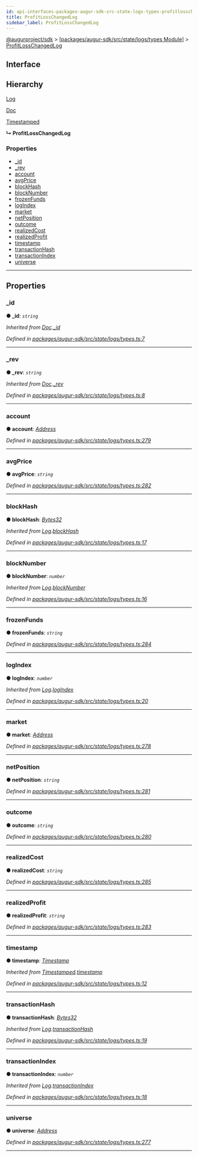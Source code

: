 ```yaml
---
id: api-interfaces-packages-augur-sdk-src-state-logs-types-profitlosschangedlog
title: ProfitLossChangedLog
sidebar_label: ProfitLossChangedLog
---
```


[@augurproject/sdk](api-readme.md) > [[packages/augur-sdk/src/state/logs/types Module]](api-modules-packages-augur-sdk-src-state-logs-types-module.md) > [ProfitLossChangedLog](api-interfaces-packages-augur-sdk-src-state-logs-types-profitlosschangedlog.md)

## Interface

## Hierarchy

 [Log](api-interfaces-packages-augur-sdk-src-state-logs-types-log.md)

 [Doc](api-interfaces-packages-augur-sdk-src-state-logs-types-doc.md)

 [Timestamped](api-interfaces-packages-augur-sdk-src-state-logs-types-timestamped.md)

**↳ ProfitLossChangedLog**

### Properties

* [_id](api-interfaces-packages-augur-sdk-src-state-logs-types-profitlosschangedlog.md#_id)
* [_rev](api-interfaces-packages-augur-sdk-src-state-logs-types-profitlosschangedlog.md#_rev)
* [account](api-interfaces-packages-augur-sdk-src-state-logs-types-profitlosschangedlog.md#account)
* [avgPrice](api-interfaces-packages-augur-sdk-src-state-logs-types-profitlosschangedlog.md#avgprice)
* [blockHash](api-interfaces-packages-augur-sdk-src-state-logs-types-profitlosschangedlog.md#blockhash)
* [blockNumber](api-interfaces-packages-augur-sdk-src-state-logs-types-profitlosschangedlog.md#blocknumber)
* [frozenFunds](api-interfaces-packages-augur-sdk-src-state-logs-types-profitlosschangedlog.md#frozenfunds)
* [logIndex](api-interfaces-packages-augur-sdk-src-state-logs-types-profitlosschangedlog.md#logindex)
* [market](api-interfaces-packages-augur-sdk-src-state-logs-types-profitlosschangedlog.md#market)
* [netPosition](api-interfaces-packages-augur-sdk-src-state-logs-types-profitlosschangedlog.md#netposition)
* [outcome](api-interfaces-packages-augur-sdk-src-state-logs-types-profitlosschangedlog.md#outcome)
* [realizedCost](api-interfaces-packages-augur-sdk-src-state-logs-types-profitlosschangedlog.md#realizedcost)
* [realizedProfit](api-interfaces-packages-augur-sdk-src-state-logs-types-profitlosschangedlog.md#realizedprofit)
* [timestamp](api-interfaces-packages-augur-sdk-src-state-logs-types-profitlosschangedlog.md#timestamp)
* [transactionHash](api-interfaces-packages-augur-sdk-src-state-logs-types-profitlosschangedlog.md#transactionhash)
* [transactionIndex](api-interfaces-packages-augur-sdk-src-state-logs-types-profitlosschangedlog.md#transactionindex)
* [universe](api-interfaces-packages-augur-sdk-src-state-logs-types-profitlosschangedlog.md#universe)

---

## Properties

<a id="_id"></a>

###  _id

**● _id**: *`string`*

*Inherited from [Doc](api-interfaces-packages-augur-sdk-src-state-logs-types-doc.md).[_id](api-interfaces-packages-augur-sdk-src-state-logs-types-doc.md#_id)*

*Defined in [packages/augur-sdk/src/state/logs/types.ts:7](https://github.com/AugurProject/augur/blob/0ea8996003/packages/augur-sdk/src/state/logs/types.ts#L7)*

___
<a id="_rev"></a>

###  _rev

**● _rev**: *`string`*

*Inherited from [Doc](api-interfaces-packages-augur-sdk-src-state-logs-types-doc.md).[_rev](api-interfaces-packages-augur-sdk-src-state-logs-types-doc.md#_rev)*

*Defined in [packages/augur-sdk/src/state/logs/types.ts:8](https://github.com/AugurProject/augur/blob/0ea8996003/packages/augur-sdk/src/state/logs/types.ts#L8)*

___
<a id="account"></a>

###  account

**● account**: *[Address](api-modules-packages-augur-sdk-src-state-logs-types-module.md#address)*

*Defined in [packages/augur-sdk/src/state/logs/types.ts:279](https://github.com/AugurProject/augur/blob/0ea8996003/packages/augur-sdk/src/state/logs/types.ts#L279)*

___
<a id="avgprice"></a>

###  avgPrice

**● avgPrice**: *`string`*

*Defined in [packages/augur-sdk/src/state/logs/types.ts:282](https://github.com/AugurProject/augur/blob/0ea8996003/packages/augur-sdk/src/state/logs/types.ts#L282)*

___
<a id="blockhash"></a>

###  blockHash

**● blockHash**: *[Bytes32](api-modules-packages-augur-sdk-src-state-logs-types-module.md#bytes32)*

*Inherited from [Log](api-interfaces-packages-augur-sdk-src-state-logs-types-log.md).[blockHash](api-interfaces-packages-augur-sdk-src-state-logs-types-log.md#blockhash)*

*Defined in [packages/augur-sdk/src/state/logs/types.ts:17](https://github.com/AugurProject/augur/blob/0ea8996003/packages/augur-sdk/src/state/logs/types.ts#L17)*

___
<a id="blocknumber"></a>

###  blockNumber

**● blockNumber**: *`number`*

*Inherited from [Log](api-interfaces-packages-augur-sdk-src-state-logs-types-log.md).[blockNumber](api-interfaces-packages-augur-sdk-src-state-logs-types-log.md#blocknumber)*

*Defined in [packages/augur-sdk/src/state/logs/types.ts:16](https://github.com/AugurProject/augur/blob/0ea8996003/packages/augur-sdk/src/state/logs/types.ts#L16)*

___
<a id="frozenfunds"></a>

###  frozenFunds

**● frozenFunds**: *`string`*

*Defined in [packages/augur-sdk/src/state/logs/types.ts:284](https://github.com/AugurProject/augur/blob/0ea8996003/packages/augur-sdk/src/state/logs/types.ts#L284)*

___
<a id="logindex"></a>

###  logIndex

**● logIndex**: *`number`*

*Inherited from [Log](api-interfaces-packages-augur-sdk-src-state-logs-types-log.md).[logIndex](api-interfaces-packages-augur-sdk-src-state-logs-types-log.md#logindex)*

*Defined in [packages/augur-sdk/src/state/logs/types.ts:20](https://github.com/AugurProject/augur/blob/0ea8996003/packages/augur-sdk/src/state/logs/types.ts#L20)*

___
<a id="market"></a>

###  market

**● market**: *[Address](api-modules-packages-augur-sdk-src-state-logs-types-module.md#address)*

*Defined in [packages/augur-sdk/src/state/logs/types.ts:278](https://github.com/AugurProject/augur/blob/0ea8996003/packages/augur-sdk/src/state/logs/types.ts#L278)*

___
<a id="netposition"></a>

###  netPosition

**● netPosition**: *`string`*

*Defined in [packages/augur-sdk/src/state/logs/types.ts:281](https://github.com/AugurProject/augur/blob/0ea8996003/packages/augur-sdk/src/state/logs/types.ts#L281)*

___
<a id="outcome"></a>

###  outcome

**● outcome**: *`string`*

*Defined in [packages/augur-sdk/src/state/logs/types.ts:280](https://github.com/AugurProject/augur/blob/0ea8996003/packages/augur-sdk/src/state/logs/types.ts#L280)*

___
<a id="realizedcost"></a>

###  realizedCost

**● realizedCost**: *`string`*

*Defined in [packages/augur-sdk/src/state/logs/types.ts:285](https://github.com/AugurProject/augur/blob/0ea8996003/packages/augur-sdk/src/state/logs/types.ts#L285)*

___
<a id="realizedprofit"></a>

###  realizedProfit

**● realizedProfit**: *`string`*

*Defined in [packages/augur-sdk/src/state/logs/types.ts:283](https://github.com/AugurProject/augur/blob/0ea8996003/packages/augur-sdk/src/state/logs/types.ts#L283)*

___
<a id="timestamp"></a>

###  timestamp

**● timestamp**: *[Timestamp](api-modules-packages-augur-sdk-src-state-logs-types-module.md#timestamp)*

*Inherited from [Timestamped](api-interfaces-packages-augur-sdk-src-state-logs-types-timestamped.md).[timestamp](api-interfaces-packages-augur-sdk-src-state-logs-types-timestamped.md#timestamp)*

*Defined in [packages/augur-sdk/src/state/logs/types.ts:12](https://github.com/AugurProject/augur/blob/0ea8996003/packages/augur-sdk/src/state/logs/types.ts#L12)*

___
<a id="transactionhash"></a>

###  transactionHash

**● transactionHash**: *[Bytes32](api-modules-packages-augur-sdk-src-state-logs-types-module.md#bytes32)*

*Inherited from [Log](api-interfaces-packages-augur-sdk-src-state-logs-types-log.md).[transactionHash](api-interfaces-packages-augur-sdk-src-state-logs-types-log.md#transactionhash)*

*Defined in [packages/augur-sdk/src/state/logs/types.ts:19](https://github.com/AugurProject/augur/blob/0ea8996003/packages/augur-sdk/src/state/logs/types.ts#L19)*

___
<a id="transactionindex"></a>

###  transactionIndex

**● transactionIndex**: *`number`*

*Inherited from [Log](api-interfaces-packages-augur-sdk-src-state-logs-types-log.md).[transactionIndex](api-interfaces-packages-augur-sdk-src-state-logs-types-log.md#transactionindex)*

*Defined in [packages/augur-sdk/src/state/logs/types.ts:18](https://github.com/AugurProject/augur/blob/0ea8996003/packages/augur-sdk/src/state/logs/types.ts#L18)*

___
<a id="universe"></a>

###  universe

**● universe**: *[Address](api-modules-packages-augur-sdk-src-state-logs-types-module.md#address)*

*Defined in [packages/augur-sdk/src/state/logs/types.ts:277](https://github.com/AugurProject/augur/blob/0ea8996003/packages/augur-sdk/src/state/logs/types.ts#L277)*

___


